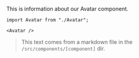 This is information about our Avatar component.

```
import Avatar from "./Avatar";

<Avatar />
```

> This text comes from a markdown file in the `/src/components/[component]` dir.
